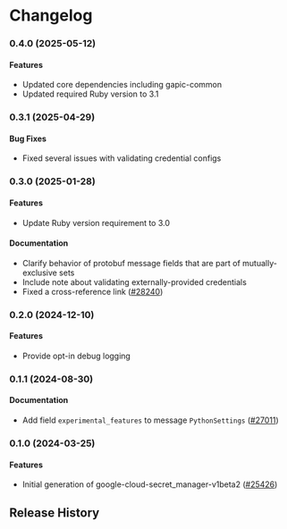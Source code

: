 # Changelog

### 0.4.0 (2025-05-12)

#### Features

* Updated core dependencies including gapic-common 
* Updated required Ruby version to 3.1 

### 0.3.1 (2025-04-29)

#### Bug Fixes

* Fixed several issues with validating credential configs 

### 0.3.0 (2025-01-28)

#### Features

* Update Ruby version requirement to 3.0 
#### Documentation

* Clarify behavior of protobuf message fields that are part of mutually-exclusive sets 
* Include note about validating externally-provided credentials 
* Fixed a cross-reference link ([#28240](https://github.com/googleapis/google-cloud-ruby/issues/28240)) 

### 0.2.0 (2024-12-10)

#### Features

* Provide opt-in debug logging 

### 0.1.1 (2024-08-30)

#### Documentation

* Add field `experimental_features` to message `PythonSettings` ([#27011](https://github.com/googleapis/google-cloud-ruby/issues/27011)) 

### 0.1.0 (2024-03-25)

#### Features

* Initial generation of google-cloud-secret_manager-v1beta2 ([#25426](https://github.com/googleapis/google-cloud-ruby/issues/25426)) 

## Release History
